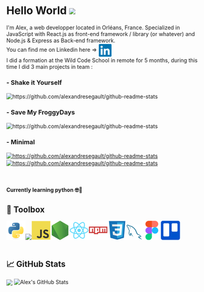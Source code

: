 # Hello World <img src="https://raw.githubusercontent.com/MartinHeinz/MartinHeinz/master/wave.gif" width="30px">  

I'm Alex, a web developper located in Orléans, France. Specialized in JavaScript with React.js as front-end framework / library (or whatever) and Node.js & Express as Back-end framework.<br/>
You can find me on Linkedin here => <a href="https://www.linkedin.com/in/alexandresegault"><img align="center" width='35px' src='https://github.com/devicons/devicon/blob/master/icons/linkedin/linkedin-original.svg'></a></br>
I did a formation at the Wild Code School in remote for 5 months, during this time I did 3 main projects in team :
### - Shake it Yourself
<img align="center" src="https://github-readme-stats.vercel.app/api/pin/?username=alexandresegault&repo=shakeItYourself&hide_border=true&line_height=27&title_color=d6be35&text_color=ffffff&icon_color=d6be35&bg_color=1d1f21" alt="https://github.com/alexandresegault/github-readme-stats">


### - Save My FroggyDays
<img align="center" src="https://github-readme-stats.vercel.app/api/pin/?username=alexandresegault&repo=remote-js-202011-froggy-devs&hide_border=true&line_height=27&title_color=d6be35&text_color=ffffff&icon_color=d6be35&bg_color=1d1f21" alt="https://github.com/alexandresegault/github-readme-stats">


### - Minimal 
<a href="https://github.com/alexandresegault">
<img align="center" src="https://github-readme-stats.vercel.app/api/pin/?username=alexandresegault&repo=remoteFR-R2dwild-P3-vracmini-front&hide_border=true&line_height=27&title_color=d6be35&text_color=ffffff&icon_color=d6be35&bg_color=1d1f21" alt="https://github.com/alexandresegault/github-readme-stats">
<img align="center" src="https://github-readme-stats.vercel.app/api/pin/?username=alexandresegault&repo=remoteFR-R2dwild-P3-vracmini-back&hide_border=true&line_height=27&title_color=d6be35&text_color=ffffff&icon_color=d6be35&bg_color=1d1f21" alt="https://github.com/alexandresegault/github-readme-stats">
</a>

</br>
</br>
</br>


#### Currently learning python 🤓🐍 

## 🔧 Toolbox 

<img src="https://github.com/devicons/devicon/blob/master/icons/python/python-original.svg" width="50px"><img src ="https://cdn.icon-icons.com/icons2/2107/PNG/512/file_type_kivy_icon_130489.png" width="50px"><img src ="https://github.com/devicons/devicon/blob/master/icons/javascript/javascript-original.svg" width="50px"><img src ="https://github.com/devicons/devicon/blob/master/icons/nodejs/nodejs-original.svg" width="50px"><img src ="https://github.com/devicons/devicon/blob/master/icons/react/react-original.svg" width="50px"><img src ="https://github.com/devicons/devicon/blob/master/icons/npm/npm-original-wordmark.svg" width="50px"><img src ="https://github.com/devicons/devicon/blob/master/icons/css3/css3-original.svg" width="50px"><img src ="https://github.com/devicons/devicon/blob/master/icons/mysql/mysql-original.svg" width="40px"><img src="https://github.com/devicons/devicon/blob/master/icons/figma/figma-original.svg" width="50px"><img src="https://github.com/devicons/devicon/blob/master/icons/trello/trello-plain.svg" width="50px">
<br/>
<br/>

## &#x1f4c8; GitHub Stats


  <img align="center" src="https://github-readme-stats.vercel.app/api/top-langs/?username=alexandresegault&hide=css,html&hide_border=true&layout=compact&title_color=d6be35&text_color=c9cacc&icon_color=d6be35&bg_color=22272e" />
  <img align="top" src="https://github-readme-stats.vercel.app/api?username=alexandresegault&show_icons=true&hide_border=true&line_height=27&count_private=true&title_color=d6be35&text_color=ffffff&icon_color=d6be35&bg_color=22272e" alt="Alex's GitHub Stats" />
